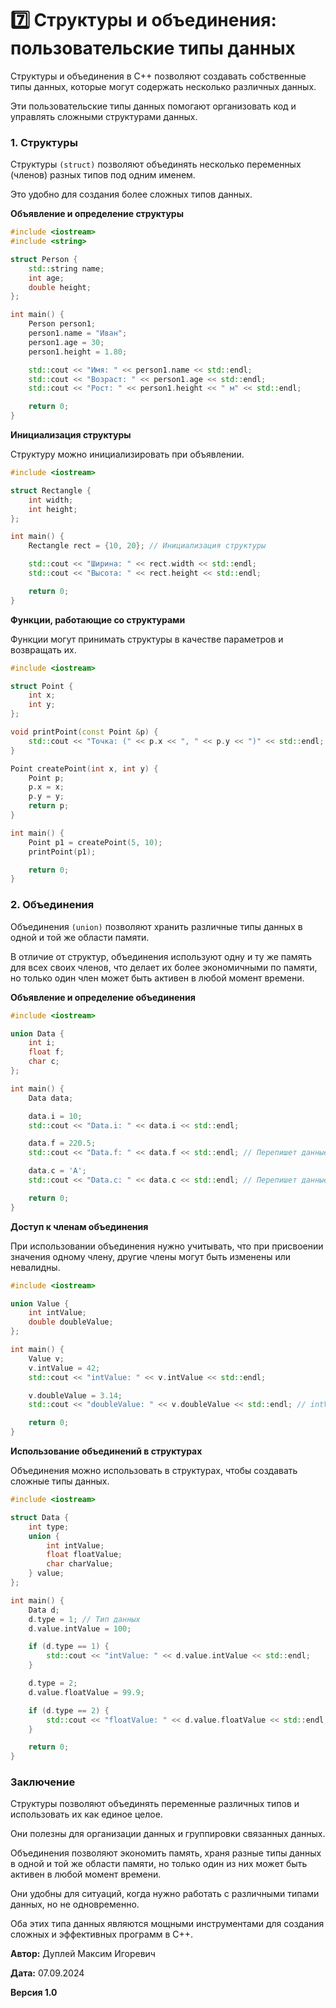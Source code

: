 # 7️⃣ Структуры и объединения: пользовательские типы данных

Структуры и объединения в C++ позволяют создавать собственные типы данных, которые могут содержать несколько различных данных.

Эти пользовательские типы данных помогают организовать код и управлять сложными структурами данных.

### 1. Структуры

Структуры `(struct)` позволяют объединять несколько переменных (членов) разных типов под одним именем.

Это удобно для создания более сложных типов данных.

**Объявление и определение структуры**

```cpp
#include <iostream>
#include <string>

struct Person {
    std::string name;
    int age;
    double height;
};

int main() {
    Person person1;
    person1.name = "Иван";
    person1.age = 30;
    person1.height = 1.80;

    std::cout << "Имя: " << person1.name << std::endl;
    std::cout << "Возраст: " << person1.age << std::endl;
    std::cout << "Рост: " << person1.height << " м" << std::endl;

    return 0;
}
```

**Инициализация структуры**

Структуру можно инициализировать при объявлении.

```cpp
#include <iostream>

struct Rectangle {
    int width;
    int height;
};

int main() {
    Rectangle rect = {10, 20}; // Инициализация структуры

    std::cout << "Ширина: " << rect.width << std::endl;
    std::cout << "Высота: " << rect.height << std::endl;

    return 0;
}
```

**Функции, работающие со структурами**

Функции могут принимать структуры в качестве параметров и возвращать их.

```cpp
#include <iostream>

struct Point {
    int x;
    int y;
};

void printPoint(const Point &p) {
    std::cout << "Точка: (" << p.x << ", " << p.y << ")" << std::endl;
}

Point createPoint(int x, int y) {
    Point p;
    p.x = x;
    p.y = y;
    return p;
}

int main() {
    Point p1 = createPoint(5, 10);
    printPoint(p1);

    return 0;
}
```

### 2. Объединения

Объединения `(union)` позволяют хранить различные типы данных в одной и той же области памяти.

В отличие от структур, объединения используют одну и ту же память для всех своих членов, что делает их более экономичными по памяти, но только один член может быть активен в любой момент времени.

**Объявление и определение объединения**

```cpp
#include <iostream>

union Data {
    int i;
    float f;
    char c;
};

int main() {
    Data data;

    data.i = 10;
    std::cout << "Data.i: " << data.i << std::endl;

    data.f = 220.5;
    std::cout << "Data.f: " << data.f << std::endl; // Перепишет данные

    data.c = 'A';
    std::cout << "Data.c: " << data.c << std::endl; // Перепишет данные

    return 0;
}
```

**Доступ к членам объединения**

При использовании объединения нужно учитывать, что при присвоении значения одному члену, другие члены могут быть изменены или невалидны.

```cpp
#include <iostream>

union Value {
    int intValue;
    double doubleValue;
};

int main() {
    Value v;
    v.intValue = 42;
    std::cout << "intValue: " << v.intValue << std::endl;

    v.doubleValue = 3.14;
    std::cout << "doubleValue: " << v.doubleValue << std::endl; // intValue теперь не определён

    return 0;
}
```

**Использование объединений в структурах**

Объединения можно использовать в структурах, чтобы создавать сложные типы данных.

```cpp
#include <iostream>

struct Data {
    int type;
    union {
        int intValue;
        float floatValue;
        char charValue;
    } value;
};

int main() {
    Data d;
    d.type = 1; // Тип данных
    d.value.intValue = 100;

    if (d.type == 1) {
        std::cout << "intValue: " << d.value.intValue << std::endl;
    }

    d.type = 2;
    d.value.floatValue = 99.9;

    if (d.type == 2) {
        std::cout << "floatValue: " << d.value.floatValue << std::endl;
    }

    return 0;
}
```

### Заключение

Структуры позволяют объединять переменные различных типов и использовать их как единое целое.

Они полезны для организации данных и группировки связанных данных.

Объединения позволяют экономить память, храня разные типы данных в одной и той же области памяти, но только один из них может быть активен в любой момент времени.

Они удобны для ситуаций, когда нужно работать с различными типами данных, но не одновременно.

Оба этих типа данных являются мощными инструментами для создания сложных и эффективных программ в C++.



**Автор:** Дуплей Максим Игоревич

**Дата:** 07.09.2024

**Версия 1.0**